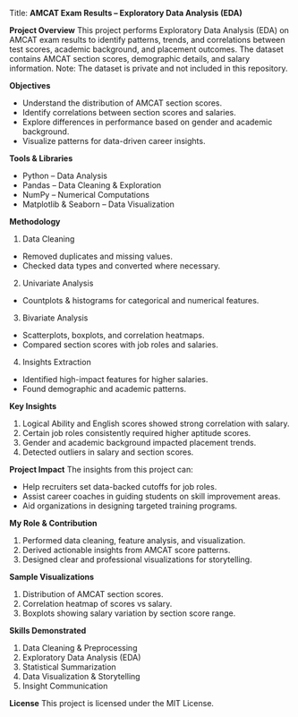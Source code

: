 Title: **AMCAT Exam Results – Exploratory Data Analysis (EDA)**

**Project Overview**
This project performs Exploratory Data Analysis (EDA) on AMCAT exam results to identify patterns, trends, and correlations between test scores, academic background, and placement outcomes.
The dataset contains AMCAT section scores, demographic details, and salary information.
Note: The dataset is private and not included in this repository.

**Objectives**
- Understand the distribution of AMCAT section scores.
- Identify correlations between section scores and salaries.
- Explore differences in performance based on gender and academic background.
- Visualize patterns for data-driven career insights.

**Tools & Libraries**
- Python – Data Analysis
- Pandas – Data Cleaning & Exploration
- NumPy – Numerical Computations
- Matplotlib & Seaborn – Data Visualization

**Methodology**
1. Data Cleaning
- Removed duplicates and missing values.
- Checked data types and converted where necessary.
2. Univariate Analysis
- Countplots & histograms for categorical and numerical features.
3. Bivariate Analysis
- Scatterplots, boxplots, and correlation heatmaps.
- Compared section scores with job roles and salaries.
4. Insights Extraction
- Identified high-impact features for higher salaries.
- Found demographic and academic patterns.

**Key Insights**
1. Logical Ability and English scores showed strong correlation with salary.
2. Certain job roles consistently required higher aptitude scores.
3. Gender and academic background impacted placement trends.
4. Detected outliers in salary and section scores.

**Project Impact**
The insights from this project can:
- Help recruiters set data-backed cutoffs for job roles.
- Assist career coaches in guiding students on skill improvement areas.
- Aid organizations in designing targeted training programs.

**My Role & Contribution**
1. Performed data cleaning, feature analysis, and visualization.
2. Derived actionable insights from AMCAT score patterns.
3. Designed clear and professional visualizations for storytelling.

**Sample Visualizations**
1. Distribution of AMCAT section scores.
2. Correlation heatmap of scores vs salary.
3. Boxplots showing salary variation by section score range.

**Skills Demonstrated**
1. Data Cleaning & Preprocessing
2. Exploratory Data Analysis (EDA)
3. Statistical Summarization
4. Data Visualization & Storytelling
5. Insight Communication

**License**
This project is licensed under the MIT License.







